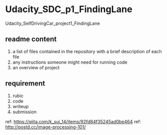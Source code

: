 # Udacity_SDC_p1_FindingLane
Udacity_SelfDrivingCar_project1_FindingLane

## readme content
1. a list of files contained in the repository with a brief description of each file
2. any instructions someone might need for running code
3. an overview of project

## requirement
1. rubic
2. code
3. writeup
4. submission

ref: https://qiita.com/k_sui_14/items/92fd84f35245ad0be464
ref: http://postd.cc/image-processing-101/
